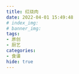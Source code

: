 ```yaml
---
title: 红烧肉
date: 2022-04-01 15:49:48
# index_img: 
# banner_img: 
tags:
- 原创
- 厨艺
categories: 
- 食谱
hide: true
---
```

